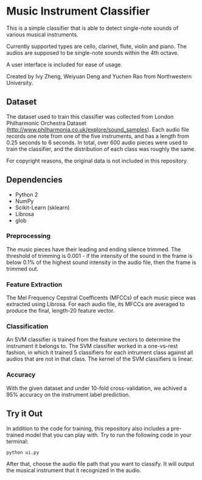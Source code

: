 # Music Instrument Classifier

This is a simple classifier that is able to detect single-note sounds of various musical instruments.

Currently supported types are cello, clarinet, flute, violin and piano. The audios are supposed to be single-note sounds within the 4th octave.

A user interface is included for ease of usage.

Created by Ivy Zheng, Weiyuan Deng and Yuchen Rao from Northwestern University.


## Dataset

The dataset used to train this classifier was collected from London Philharmonic Orchestra Dataset (http://www.philharmonia.co.uk/explore/sound_samples). Each audio file records one note from one of the five instruments, and has a length from 0.25 seconds to 6 seconds. In total, over 600 audio pieces were used to train the classifier, and the distribution of each class was roughly the same. 

For copyright reasons, the original data is not included in this repository. 


## Dependencies

 - Python 2
 - NumPy
 - Scikit-Learn (sklearn)
 - Librosa
 - glob


### Preprocessing

The music pieces have their leading and ending silence trimmed. The threshold of trimming is 0.001 - if the intensity of the sound in the frame is below 0.1% of the highest sound intensity in the audio file, then the frame is trimmed out. 

### Feature Extraction

The Mel Frequency Cepstral Coefficents (MFCCs) of each music piece was extracted using Librosa. For each audio file, its MFCCs are averaged to produce the final, length-20 feature vector. 

### Classification

An SVM classifier is trained from the feature vectors to determine the instrument it belongs to. The SVM classifier worked in a one-vs-rest fashion, in which it trained 5 classifiers for each intrument class against all audios that are not in that class. The kernel of the SVM classifiers is linear. 


### Accuracy

With the given dataset and under 10-fold cross-validation, we achived a 95% accuracy on the instrument label prediction.

## Try it Out

In addition to the code for training, this repository also includes a pre-trained model that you can play with. Try to run the following code in your terminal:

    python ui.py

After that, choose the audio file path that you want to classify. It will output the musical instrument that it recognized in the audio.
